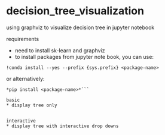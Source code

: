 # decision_tree_visualization
using graphviz to visualize decision tree in jupyter notebook

requirements
* need to install sk-learn and graphviz
* to install packages from jupyter note book, you can use: 

```!conda install --yes --prefix {sys.prefix} <package-name>```
  
or alternatively:

```*%%bash*
*pip install <package-name>*```

basic
* display tree only


interactive
* display tree with interactive drop downs
